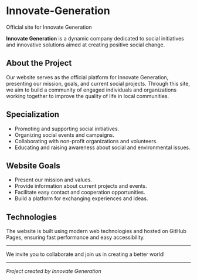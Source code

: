 # Innovate-Generation
Official site for Innovate Generation

**Innovate Generation** is a dynamic company dedicated to social initiatives and innovative solutions aimed at creating positive social change.

## About the Project

Our website serves as the official platform for Innovate Generation, presenting our mission, goals, and current social projects. Through this site, we aim to build a community of engaged individuals and organizations working together to improve the quality of life in local communities.

## Specialization

- Promoting and supporting social initiatives.  
- Organizing social events and campaigns.  
- Collaborating with non-profit organizations and volunteers.  
- Educating and raising awareness about social and environmental issues.

## Website Goals

- Present our mission and values.  
- Provide information about current projects and events.  
- Facilitate easy contact and cooperation opportunities.  
- Build a platform for exchanging experiences and ideas.

## Technologies

The website is built using modern web technologies and hosted on GitHub Pages, ensuring fast performance and easy accessibility.

---

We invite you to collaborate and join us in creating a better world!

---

*Project created by Innovate Generation*
